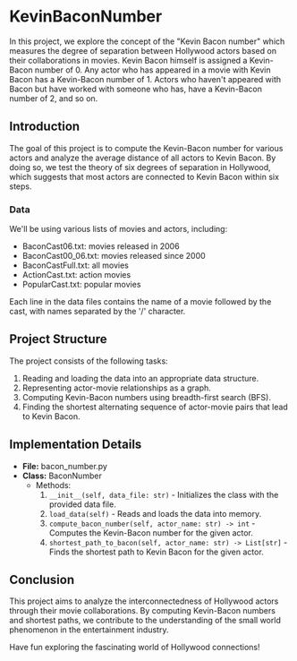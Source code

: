 # KevinBaconNumber

In this project, we explore the concept of the "Kevin Bacon number" which measures the degree of separation between Hollywood actors based on their collaborations in movies. Kevin Bacon himself is assigned a Kevin-Bacon number of 0. Any actor who has appeared in a movie with Kevin Bacon has a Kevin-Bacon number of 1. Actors who haven't appeared with Bacon but have worked with someone who has, have a Kevin-Bacon number of 2, and so on.

## Introduction

The goal of this project is to compute the Kevin-Bacon number for various actors and analyze the average distance of all actors to Kevin Bacon. By doing so, we test the theory of six degrees of separation in Hollywood, which suggests that most actors are connected to Kevin Bacon within six steps.

### Data

We'll be using various lists of movies and actors, including:
- BaconCast06.txt: movies released in 2006
- BaconCast00_06.txt: movies released since 2000
- BaconCastFull.txt: all movies
- ActionCast.txt: action movies
- PopularCast.txt: popular movies

Each line in the data files contains the name of a movie followed by the cast, with names separated by the '/' character.

## Project Structure

The project consists of the following tasks:
1. Reading and loading the data into an appropriate data structure.
2. Representing actor-movie relationships as a graph.
3. Computing Kevin-Bacon numbers using breadth-first search (BFS).
4. Finding the shortest alternating sequence of actor-movie pairs that lead to Kevin Bacon.

## Implementation Details

- **File:** bacon_number.py
- **Class:** BaconNumber
  - Methods:
    1. `__init__(self, data_file: str)` - Initializes the class with the provided data file.
    2. `load_data(self)` - Reads and loads the data into memory.
    3. `compute_bacon_number(self, actor_name: str) -> int` - Computes the Kevin-Bacon number for the given actor.
    4. `shortest_path_to_bacon(self, actor_name: str) -> List[str]` - Finds the shortest path to Kevin Bacon for the given actor.

## Conclusion

This project aims to analyze the interconnectedness of Hollywood actors through their movie collaborations. By computing Kevin-Bacon numbers and shortest paths, we contribute to the understanding of the small world phenomenon in the entertainment industry.

Have fun exploring the fascinating world of Hollywood connections!

